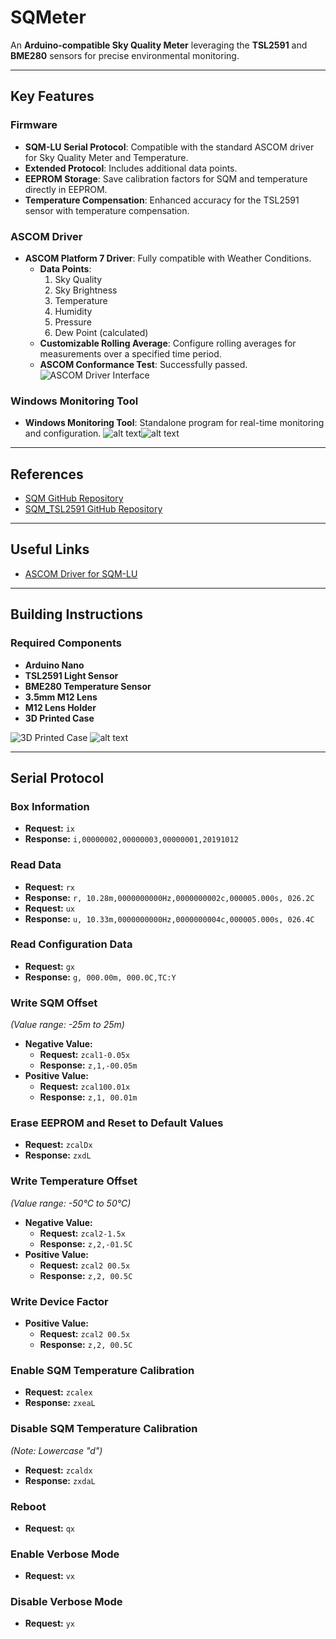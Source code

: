 # SQMeter

An **Arduino-compatible Sky Quality Meter** leveraging the **TSL2591** and **BME280** sensors for precise environmental monitoring.

---

## Key Features
### Firmware
- **SQM-LU Serial Protocol**: Compatible with the standard ASCOM driver for Sky Quality Meter and Temperature.
- **Extended Protocol**: Includes additional data points.
- **EEPROM Storage**: Save calibration factors for SQM and temperature directly in EEPROM.
- **Temperature Compensation**: Enhanced accuracy for the TSL2591 sensor with temperature compensation.
### ASCOM Driver
- **ASCOM Platform 7 Driver**: Fully compatible with Weather Conditions.
  - **Data Points**:
    1. Sky Quality
    2. Sky Brightness
    3. Temperature
    4. Humidity
    5. Pressure
    6. Dew Point (calculated)
  - **Customizable Rolling Average**: Configure rolling averages for measurements over a specified time period.
  - **ASCOM Conformance Test**: Successfully passed.
    ![ASCOM Driver Interface](images/image.png)
### Windows Monitoring Tool
- **Windows Monitoring Tool**: Standalone program for real-time monitoring and configuration.
![alt text](image-2.png)![alt text](image-3.png)



---

## References

- [SQM GitHub Repository](https://github.com/romanhujer/SQM)
- [SQM_TSL2591 GitHub Repository](https://github.com/gshau/SQM_TSL2591/)

---

## Useful Links

- [ASCOM Driver for SQM-LU](https://www.dizzy.eu/downloads.html)

---

## Building Instructions

### Required Components

- **Arduino Nano**
- **TSL2591 Light Sensor**
- **BME280 Temperature Sensor**
- **3.5mm M12 Lens**
- **M12 Lens Holder**
- **3D Printed Case**

![3D Printed Case](image.png)
![alt text](image-4.png)

---

## Serial Protocol

### Box Information
- **Request:** `ix`
- **Response:** `i,00000002,00000003,00000001,20191012`

### Read Data
- **Request:** `rx`  
- **Response:** `r, 10.28m,0000000000Hz,0000000002c,000005.000s, 026.2C`
- **Request:** `ux`  
- **Response:** `u, 10.33m,0000000000Hz,0000000004c,000005.000s, 026.4C`

### Read Configuration Data
- **Request:** `gx`
- **Response:** `g, 000.00m, 000.0C,TC:Y`

### Write SQM Offset
*(Value range: -25m to 25m)*
- **Negative Value:**  
  - **Request:** `zcal1-0.05x`
  - **Response:** `z,1,-00.05m`
- **Positive Value:**  
  - **Request:** `zcal100.01x`
  - **Response:** `z,1, 00.01m`

### Erase EEPROM and Reset to Default Values
- **Request:** `zcalDx`
- **Response:** `zxdL`

### Write Temperature Offset
*(Value range: -50°C to 50°C)*
- **Negative Value:**  
  - **Request:** `zcal2-1.5x`
  - **Response:** `z,2,-01.5C`
- **Positive Value:**  
  - **Request:** `zcal2 00.5x`
  - **Response:** `z,2, 00.5C`

### Write Device Factor 
- **Positive Value:**  
  - **Request:** `zcal2 00.5x`
  - **Response:** `z,2, 00.5C`

### Enable SQM Temperature Calibration
- **Request:** `zcalex`
- **Response:** `zxeaL`

### Disable SQM Temperature Calibration
*(Note: Lowercase "d")*
- **Request:** `zcaldx`
- **Response:** `zxdaL`

### Reboot
- **Request:** `qx`
  
### Enable Verbose Mode
- **Request:** `vx`

### Disable Verbose Mode
- **Request:** `yx`
